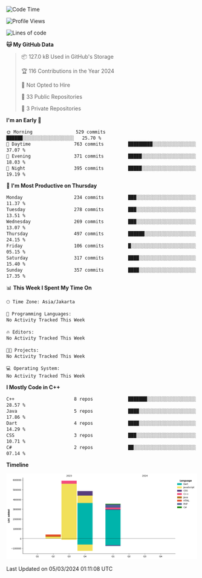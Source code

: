 <!--START_SECTION:waka-->
![Code Time](http://img.shields.io/badge/Code%20Time-57%20hrs%2026%20mins-blue)

![Profile Views](http://img.shields.io/badge/Profile%20Views-26-blue)

![Lines of code](https://img.shields.io/badge/From%20Hello%20World%20I%27ve%20Written-1.5%20million%20lines%20of%20code-blue)

**🐱 My GitHub Data** 

> 📦 127.0 kB Used in GitHub's Storage 
 > 
> 🏆 116 Contributions in the Year 2024
 > 
> 🚫 Not Opted to Hire
 > 
> 📜 33 Public Repositories 
 > 
> 🔑 3 Private Repositories 
 > 
**I'm an Early 🐤** 

```text
🌞 Morning                529 commits         ██████░░░░░░░░░░░░░░░░░░░   25.70 % 
🌆 Daytime                763 commits         █████████░░░░░░░░░░░░░░░░   37.07 % 
🌃 Evening                371 commits         █████░░░░░░░░░░░░░░░░░░░░   18.03 % 
🌙 Night                  395 commits         █████░░░░░░░░░░░░░░░░░░░░   19.19 % 
```
📅 **I'm Most Productive on Thursday** 

```text
Monday                   234 commits         ███░░░░░░░░░░░░░░░░░░░░░░   11.37 % 
Tuesday                  278 commits         ███░░░░░░░░░░░░░░░░░░░░░░   13.51 % 
Wednesday                269 commits         ███░░░░░░░░░░░░░░░░░░░░░░   13.07 % 
Thursday                 497 commits         ██████░░░░░░░░░░░░░░░░░░░   24.15 % 
Friday                   106 commits         █░░░░░░░░░░░░░░░░░░░░░░░░   05.15 % 
Saturday                 317 commits         ████░░░░░░░░░░░░░░░░░░░░░   15.40 % 
Sunday                   357 commits         ████░░░░░░░░░░░░░░░░░░░░░   17.35 % 
```


📊 **This Week I Spent My Time On** 

```text
🕑︎ Time Zone: Asia/Jakarta

💬 Programming Languages: 
No Activity Tracked This Week

🔥 Editors: 
No Activity Tracked This Week

🐱‍💻 Projects: 
No Activity Tracked This Week

💻 Operating System: 
No Activity Tracked This Week
```

**I Mostly Code in C++** 

```text
C++                      8 repos             ███████░░░░░░░░░░░░░░░░░░   28.57 % 
Java                     5 repos             ████░░░░░░░░░░░░░░░░░░░░░   17.86 % 
Dart                     4 repos             ████░░░░░░░░░░░░░░░░░░░░░   14.29 % 
CSS                      3 repos             ███░░░░░░░░░░░░░░░░░░░░░░   10.71 % 
C#                       2 repos             ██░░░░░░░░░░░░░░░░░░░░░░░   07.14 % 
```



**Timeline**

![Lines of Code chart](https://raw.githubusercontent.com/PradiptaAhmad/PradiptaAhmad/main/assets/bar_graph.png)


 Last Updated on 05/03/2024 01:11:08 UTC
<!--END_SECTION:waka-->

